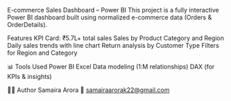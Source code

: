 E-commerce Sales Dashboard – Power BI
This project is a fully interactive Power BI dashboard built using normalized e-commerce data (Orders & OrderDetails).

 Features
KPI Card: ₹5.7L+ total sales
Sales by Product Category and Region
Daily sales trends with line chart
Return analysis by Customer Type
Filters for Region and Category

📊 Tools Used
Power BI
Excel
Data modeling (1:M relationships)
DAX (for KPIs & insights)

👩‍💻 Author
Samaira Arora
📧 samairaarorak22@gmail.com
